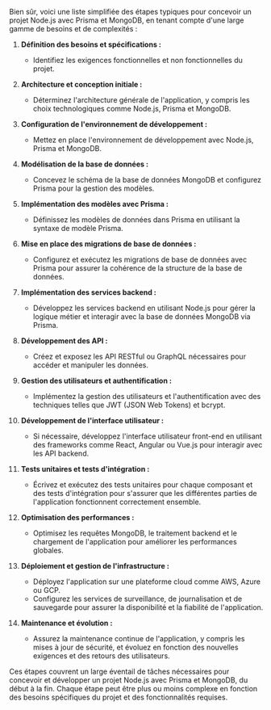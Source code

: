 Bien sûr, voici une liste simplifiée des étapes typiques pour concevoir un projet Node.js avec Prisma et MongoDB, en tenant compte d'une large gamme de besoins et de complexités :

1. **Définition des besoins et spécifications :**
   - Identifiez les exigences fonctionnelles et non fonctionnelles du projet.

2. **Architecture et conception initiale :**
   - Déterminez l'architecture générale de l'application, y compris les choix technologiques comme Node.js, Prisma et MongoDB.

3. **Configuration de l'environnement de développement :**
   - Mettez en place l'environnement de développement avec Node.js, Prisma et MongoDB.

4. **Modélisation de la base de données :**
   - Concevez le schéma de la base de données MongoDB et configurez Prisma pour la gestion des modèles.

5. **Implémentation des modèles avec Prisma :**
   - Définissez les modèles de données dans Prisma en utilisant la syntaxe de modèle Prisma.

6. **Mise en place des migrations de base de données :**
   - Configurez et exécutez les migrations de base de données avec Prisma pour assurer la cohérence de la structure de la base de données.

7. **Implémentation des services backend :**
   - Développez les services backend en utilisant Node.js pour gérer la logique métier et interagir avec la base de données MongoDB via Prisma.

8. **Développement des API :**
   - Créez et exposez les API RESTful ou GraphQL nécessaires pour accéder et manipuler les données.

9. **Gestion des utilisateurs et authentification :**
   - Implémentez la gestion des utilisateurs et l'authentification avec des techniques telles que JWT (JSON Web Tokens) et bcrypt.

10. **Développement de l'interface utilisateur :**
    - Si nécessaire, développez l'interface utilisateur front-end en utilisant des frameworks comme React, Angular ou Vue.js pour interagir avec les API backend.

11. **Tests unitaires et tests d'intégration :**
    - Écrivez et exécutez des tests unitaires pour chaque composant et des tests d'intégration pour s'assurer que les différentes parties de l'application fonctionnent correctement ensemble.

12. **Optimisation des performances :**
    - Optimisez les requêtes MongoDB, le traitement backend et le chargement de l'application pour améliorer les performances globales.

13. **Déploiement et gestion de l'infrastructure :**
    - Déployez l'application sur une plateforme cloud comme AWS, Azure ou GCP.
    - Configurez les services de surveillance, de journalisation et de sauvegarde pour assurer la disponibilité et la fiabilité de l'application.

14. **Maintenance et évolution :**
    - Assurez la maintenance continue de l'application, y compris les mises à jour de sécurité, et évoluez en fonction des nouvelles exigences et des retours des utilisateurs.

Ces étapes couvrent un large éventail de tâches nécessaires pour concevoir et développer un projet Node.js avec Prisma et MongoDB, du début à la fin. Chaque étape peut être plus ou moins complexe en fonction des besoins spécifiques du projet et des fonctionnalités requises.